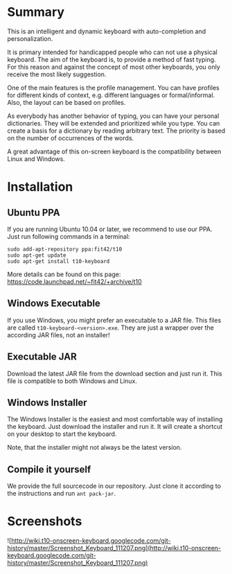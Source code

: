 # Summary #
This is an intelligent and dynamic keyboard with auto-completion and personalization.

It is primary intended for handicapped people who can not use a physical keyboard. The aim of the keyboard is, to provide a method of fast typing. For this reason and against the concept of most other keyboards, you only receive the most likely suggestion.

One of the main features is the profile management. You can have profiles for different kinds of context, e.g. different languages or formal/informal. Also, the layout can be based on profiles.

As everybody has another behavior of typing, you can have your personal dictionaries. They will be extended and prioritized while you type.
You can create a basis for a dictionary by reading arbitrary text. The priority is based on the number of occurrences of the words.

A great advantage of this on-screen keyboard is the compatibility between Linux and Windows.

# Installation #
## Ubuntu PPA ##
If you are running Ubuntu 10.04 or later, we recommend to use our PPA.
Just run following commands in a terminal:

```
sudo add-apt-repository ppa:fit42/t10
sudo apt-get update
sudo apt-get install t10-keyboard
```

More details can be found on this page:
https://code.launchpad.net/~fit42/+archive/t10

## Windows Executable ##
If you use Windows, you might prefer an executable to a JAR file.
This files are called `t10-keyboard-<version>.exe`. They are just a wrapper over the according JAR files, not an installer!

## Executable JAR ##
Download the latest JAR file from the download section and just run it.
This file is compatible to both Windows and Linux.

## Windows Installer ##
The Windows Installer is the easiest and most comfortable way of installing the keyboard. Just download the installer and run it. It will create a shortcut on your desktop to start the keyboard.

Note, that the installer might not always be the latest version.

## Compile it yourself ##
We provide the full sourcecode in our repository. Just clone it according to the instructions and run `ant pack-jar`.


# Screenshots #
![http://wiki.t10-onscreen-keyboard.googlecode.com/git-history/master/Screenshot_Keyboard_111207.png](http://wiki.t10-onscreen-keyboard.googlecode.com/git-history/master/Screenshot_Keyboard_111207.png)